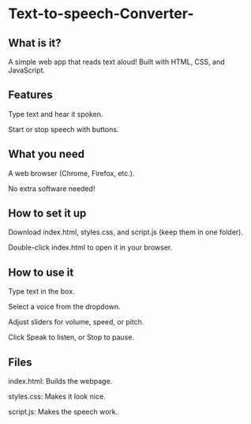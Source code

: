 ﻿# Text-to-speech-Converter-


## What is it?

A simple web app that reads text aloud! Built with HTML, CSS, and JavaScript.

## Features





Type text and hear it spoken.





Start or stop speech with buttons.

## What you need





A web browser (Chrome, Firefox, etc.).



No extra software needed!

## How to set it up





Download index.html, styles.css, and script.js (keep them in one folder).



Double-click index.html to open it in your browser.

## How to use it





Type text in the box.



Select a voice from the dropdown.



Adjust sliders for volume, speed, or pitch.



Click Speak to listen, or Stop to pause.

## Files





index.html: Builds the webpage.



styles.css: Makes it look nice.



script.js: Makes the speech work.

